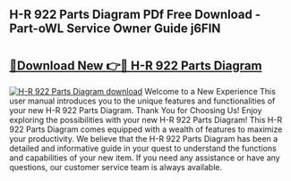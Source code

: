 ## H-R 922 Parts Diagram PDf Free Download - Part-oWL Service Owner Guide j6FIN

# <h2><a href="http://dfj33s.blite.top/?on=H-R+922+Parts+Diagram">🔗Download New 👉🔴 H-R 922 Parts Diagram</a></h2>

[![H-R 922 Parts Diagram download](https://i.imgur.com/lujVjoI.png)](http://dfj33s.blite.top/?on=H-R+922+Parts+Diagram)
Welcome to a New Experience This user manual introduces you to the unique features and functionalities of your new H-R 922 Parts Diagram. Thank You for Choosing Us! Enjoy exploring the possibilities with your new H-R 922 Parts Diagram! This H-R 922 Parts Diagram comes equipped with a wealth of features to maximize your productivity. We believe that the H-R 922 Parts Diagram has been a detailed and informative guide in your quest to understand the functions and capabilities of your new item. If you need any assistance or have any questions, our customer service team is always available.
